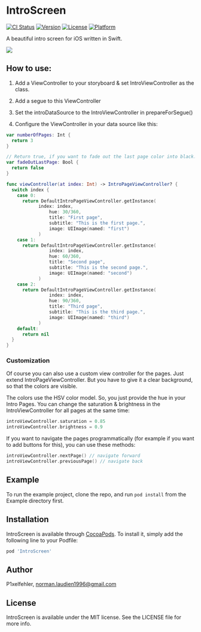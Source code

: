# IntroScreen

[![CI Status](https://img.shields.io/travis/P1xelfehler/IntroScreen.svg?style=flat)](https://travis-ci.org/P1xelfehler/IntroScreen)
[![Version](https://img.shields.io/cocoapods/v/IntroScreen.svg?style=flat)](https://cocoapods.org/pods/IntroScreen)
[![License](https://img.shields.io/cocoapods/l/IntroScreen.svg?style=flat)](https://cocoapods.org/pods/IntroScreen)
[![Platform](https://img.shields.io/cocoapods/p/IntroScreen.svg?style=flat)](https://cocoapods.org/pods/IntroScreen)

A beautiful intro screen for iOS written in Swift.

![](IntroScreen.gif)

## How to use:

1. Add a ViewController to your storyboard & set IntroViewController as the class.

2. Add a segue to this ViewController

3. Set the introDataSource to the IntroViewController in prepareForSegue()

3. Configure the ViewController in your data source like this:

```swift
var numberOfPages: Int {
  return 3
}

// Return true, if you want to fade out the last page color into black.
var fadeOutLastPage: Bool {
  return false
}

func viewController(at index: Int) -> IntroPageViewController? {
  switch index {
    case 0:
      return DefaultIntroPageViewController.getInstance(
            index: index,
                hue: 30/360,
                title: "First page",
                subtitle: "This is the first page.",
                image: UIImage(named: "first")
            )
    case 1:
      return DefaultIntroPageViewController.getInstance(
                index: index,
                hue: 60/360,
                title: "Second page",
                subtitle: "This is the second page.",
                image: UIImage(named: "second")
            )
    case 2:
      return DefaultIntroPageViewController.getInstance(
                index: index,
                hue: 90/360,
                title: "Third page",
                subtitle: "This is the third page.",
                image: UIImage(named: "third")
            )
    default:
      return nil
  }
}
```

### Customization

Of course you can also use a custom view controller for the pages. Just extend IntroPageViewController. But you have to give it a clear background, so that the colors are visible.

The colors use the HSV color model. So, you just provide the hue in your Intro Pages.
You can change the saturation & brightness in the IntroViewController for all pages at the same time:

```swift
introViewController.saturation = 0.85
introViewController.brightness = 0.9
```

If you want to navigate the pages programmatically (for example if you want to add buttons for this), you can use these methods:

```swift
introViewController.nextPage() // navigate forward
introViewController.previousPage() // navigate back
```

## Example

To run the example project, clone the repo, and run `pod install` from the Example directory first.

## Installation

IntroScreen is available through [CocoaPods](https://cocoapods.org). To install
it, simply add the following line to your Podfile:

```ruby
pod 'IntroScreen'
```

## Author

P1xelfehler, norman.laudien1996@gmail.com

## License

IntroScreen is available under the MIT license. See the LICENSE file for more info.
